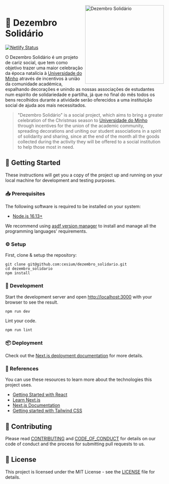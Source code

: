 [contributing]: CONTRIBUTING.md
[code_of_conduct]: CODE_OF_CONDUCT.md
[license]: LICENSE.txt
[netlify-status]: https://api.netlify.com/api/v1/badges/fcc8fc29-9170-460e-bc6d-7bf207da0a2b/deploy-status
[netlify-build]: https://app.netlify.com/sites/dezembro-solidario/deploys

<a href="https://dezembrosolidario.cesium.di.uminho.pt" target="_blank">
  <img align="right" src="public/images/Solidarium.svg" alt="Dezembro Solidário" width="250">
</a>

# :christmas_tree: Dezembro Solidário

[![Netlify Status][netlify-status]][netlify-build]

O Dezembro Solidário é um projeto de cariz social, que tem como objetivo trazer
uma maior celebração da época natalícia à [Universidade do
Minho](https://www.uminho.pt/PT) através de incentivos à união da comunidade
académica, espalhando decorações e unindo as nossas associações de estudantes
num espírito de solidariedade e partilha, já que no final do mês todos os bens
recolhidos durante a atividade serão oferecidos a uma instituição social de
ajuda aos mais necessitados.

> "Dezembro Solidário" is a social project, which aims to bring a greater
celebration of the Christmas season to [Universidade do
Minho](https://www.uminho.pt/EN) through incentives for the union of the
academic community, spreading decorations and uniting our student associations
in a spirit of solidarity and sharing, since at the end of the month all the
goods collected during the activity they will be offered to a social
institution to help those most in need.

## :rocket: Getting Started

These instructions will get you a copy of the project up and running on your
local machine for development and testing purposes.

### :inbox_tray: Prerequisites

The following software is required to be installed on your system:

- [Node.js 16.13+](https://nodejs.org/en/download/)

We recommend using [asdf version
manager](https://asdf-vm.com/#/core-manage-asdf?id=install) to install and
manage all the programming languages' requirements.

### :gear: Setup

First, clone & setup the repository:

```
git clone git@github.com:cesium/dezembro_solidario.git
cd dezembro_solidario
npm install
```

### :hammer: Development

Start the development server and open
[http://localhost:3000](http://localhost:3000) with your browser to see the
result.

```
npm run dev
```

Lint your code.

```
npm run lint
```

### :package: Deployment

Check out the [Next.js deployment
documentation](https://nextjs.org/docs/deployment) for more details.

### :link: References

You can use these resources to learn more about the technologies this project
uses.

- [Getting Started with React](https://reactjs.org/docs/getting-started.html)
- [Learn Next.js](https://nextjs.org/learn)
- [Next.js Documentation](https://nextjs.org/docs)
- [Getting started with Tailwind CSS](https://tailwindcss.com/docs)

## :handshake: Contributing

Please read [CONTRIBUTING][contributing] and [CODE_OF_CONDUCT][code_of_conduct]
for details on our code of conduct and the process for submitting pull requests
to us.

## :memo: License

This project is licensed under the MIT License - see the [LICENSE][license]
file for details.
